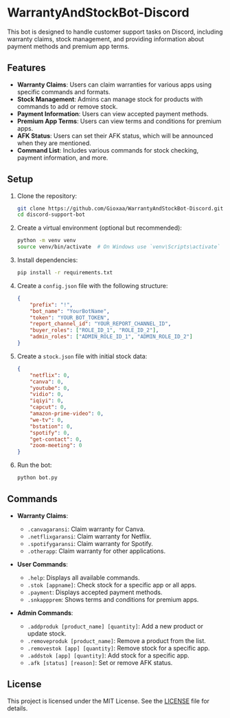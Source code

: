 # WarrantyAndStockBot-Discord
This bot is designed to handle customer support tasks on Discord, including warranty claims, stock management, and providing information about payment methods and premium app terms.

## Features

- **Warranty Claims**: Users can claim warranties for various apps using specific commands and formats.
- **Stock Management**: Admins can manage stock for products with commands to add or remove stock.
- **Payment Information**: Users can view accepted payment methods.
- **Premium App Terms**: Users can view terms and conditions for premium apps.
- **AFK Status**: Users can set their AFK status, which will be announced when they are mentioned.
- **Command List**: Includes various commands for stock checking, payment information, and more.

## Setup

1. Clone the repository:
    ```bash
    git clone https://github.com/Gioxaa/WarrantyAndStockBot-Discord.git
    cd discord-support-bot
    ```

2. Create a virtual environment (optional but recommended):
    ```bash
    python -m venv venv
    source venv/bin/activate  # On Windows use `venv\Scripts\activate`
    ```

3. Install dependencies:
    ```bash
    pip install -r requirements.txt
    ```

4. Create a `config.json` file with the following structure:
    ```json
    {
        "prefix": "!",
        "bot_name": "YourBotName",
        "token": "YOUR_BOT_TOKEN",
        "report_channel_id": "YOUR_REPORT_CHANNEL_ID",
        "buyer_roles": ["ROLE_ID_1", "ROLE_ID_2"],
        "admin_roles": ["ADMIN_ROLE_ID_1", "ADMIN_ROLE_ID_2"]
    }
    ```

5. Create a `stock.json` file with initial stock data:
    ```json
    {
        "netflix": 0,
        "canva": 0,
        "youtube": 0,
        "vidio": 0,
        "iqiyi": 0,
        "capcut": 0,
        "amazon-prime-video": 0,
        "we-tv": 0,
        "bstation": 0,
        "spotify": 0,
        "get-contact": 0,
        "zoom-meeting": 0
    }
    ```

6. Run the bot:
    ```bash
    python bot.py
    ```

## Commands

- **Warranty Claims**:
  - `.canvagaransi`: Claim warranty for Canva.
  - `.netflixgaransi`: Claim warranty for Netflix.
  - `.spotifygaransi`: Claim warranty for Spotify.
  - `.otherapp`: Claim warranty for other applications.

- **User Commands**:
  - `.help`: Displays all available commands.
  - `.stok [appname]`: Check stock for a specific app or all apps.
  - `.payment`: Displays accepted payment methods.
  - `.snkappprem`: Shows terms and conditions for premium apps.

- **Admin Commands**:
  - `.addproduk [product_name] [quantity]`: Add a new product or update stock.
  - `.removeproduk [product_name]`: Remove a product from the list.
  - `.removestok [app] [quantity]`: Remove stock for a specific app.
  - `.addstok [app] [quantity]`: Add stock for a specific app.
  - `.afk [status] [reason]`: Set or remove AFK status.

## License

This project is licensed under the MIT License. See the [LICENSE](LICENSE) file for details.
